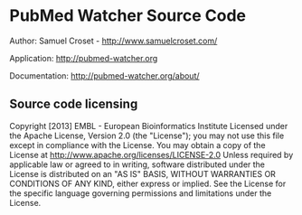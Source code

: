 # PubMed Watcher Source Code

Author: Samuel Croset - http://www.samuelcroset.com/

Application: http://pubmed-watcher.org

Documentation: http://pubmed-watcher.org/about/

## Source code licensing

Copyright [2013] EMBL - European Bioinformatics Institute
Licensed under the Apache License, Version 2.0 (the 
"License"); you may not use this file except in 
compliance with the License.  You may obtain a copy of 
the License at
     http://www.apache.org/licenses/LICENSE-2.0
Unless required by applicable law or agreed to in writing, 
software distributed under the License is distributed on 
an "AS IS" BASIS, WITHOUT WARRANTIES OR CONDITIONS OF ANY 
KIND, either express or implied. See the License for the 
specific language governing permissions and limitations 
under the License.
